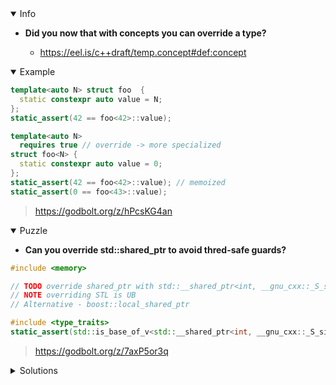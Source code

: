 <details open><summary>Info</summary><p>

* **Did you now that with concepts you can override a type?**

  * https://eel.is/c++draft/temp.concept#def:concept

</p></details><details open><summary>Example</summary><p>

```cpp
template<auto N> struct foo  {
  static constexpr auto value = N;
};
static_assert(42 == foo<42>::value);

template<auto N>
  requires true // override -> more specialized
struct foo<N> {
  static constexpr auto value = 0;
};
static_assert(42 == foo<42>::value); // memoized
static_assert(0 == foo<43>::value);
```

> https://godbolt.org/z/hPcsKG4an

</p></details><details open><summary>Puzzle</summary><p>

* **Can you override std::shared_ptr to avoid thred-safe guards?**

```cpp
#include <memory>

// TODO override shared_ptr with std::__shared_ptr<int, __gnu_cxx::_S_single> which is is not thread-safe
// NOTE overriding STL is UB
// Alternative - boost::local_shared_ptr

#include <type_traits>
static_assert(std::is_base_of_v<std::__shared_ptr<int, __gnu_cxx::_S_single>, std::shared_ptr<int>>);
```

> https://godbolt.org/z/7axP5or3q

</p></details><details><summary>Solutions</summary><p>

```cpp
namespace std {
    template<class T> requires ::std::is_same_v<T, int> 
    class shared_ptr<T> : public __shared_ptr<int, __gnu_cxx::_S_single> {};
}
```

 > https://godbolt.org/z/Mhj1M7Yec

```cpp
namespace std {
template <class T>
    requires std::is_integral_v<T>
class shared_ptr<T> : public __shared_ptr<int, __gnu_cxx::_S_single> {};
}  // namespace std
```

> https://godbolt.org/z/sa9a937of
